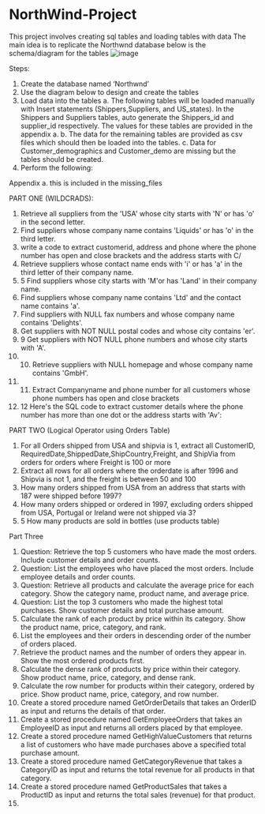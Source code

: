 # NorthWind-Project
This project involves creating sql tables and loading tables with data
The main idea is to replicate the Northwnd database
below is the schema/diagram for the tables
![image](https://github.com/stpsalms/NorthWind-Project/assets/73609869/269c28b4-a33a-425d-b87d-1bef14cf9c3c)

Steps:
1.	Create the database named ‘Northwnd’
2.	Use the diagram below to design and create the tables
3.	Load data into the tables
a.	The following tables will be loaded manually with Insert statements (Shippers,Suppliers, and US_states). In the Shippers and Suppliers tables, auto generate the Shippers_id and supplier_id respectively. The values for these tables are provided in the appendix a.
b.	The data for the remaining tables are provided as csv files which should then be loaded into the tables.
c.	Data for Customer_demographics and Customer_demo are missing but the tables should be created.
4.	Perform the following:

Appendix a.
this is included in the missing_files

PART ONE (WILDCRADS):

1.	Retrieve all suppliers from the 'USA' whose city starts with 'N' or has 'o' in the second letter.
2.	Find suppliers whose company name contains 'Liquids' or has 'o' in the third letter.
3.	write a code to extract customerid, address and phone  where the phone number has open and close brackets and the address starts with C/
4.	Retrieve suppliers whose contact name ends with 'i' or has 'a' in the third letter of their company name.
5.	5 Find suppliers whose city starts with 'M'or has 'Land' in their company name.
6.	Find suppliers whose company name contains 'Ltd' and the contact name contains 'a'.
7.	Find suppliers with NULL fax numbers and whose company name contains 'Delights'.
8.	Get suppliers with NOT NULL postal codes and whose city contains 'er'.
9.	9 Get suppliers with NOT NULL phone numbers and whose city starts with 'A'.
10.	10. Retrieve suppliers with NULL homepage and whose company name contains 'GmbH'.
11.	11. Extract Companyname and phone number for all customers whose phone numbers has open and close brackets
12.	12 Here's the SQL code to extract customer details where the phone number has more than one dot or the address starts with 'Av':

PART TWO (Logical Operator using Orders Table)

1.	For all Orders shipped from USA and shipvia is 1, extract all CustomerID, RequiredDate,ShippedDate,ShipCountry,Freight, and ShipVia from orders for orders where Freight is 100 or more
2.	Extract all rows for all orders where the orderdate is after 1996 and Shipvia is not 1, and the freight is between 50 and 100
3.	How many orders shipped from USA from an address that starts with 187 were shipped before 1997?
4.	How many orders shipped or ordered in 1997, excluding orders shipped from USA, Portugal or Ireland were not shipped via 3?
5.	5 How many products are sold in bottles (use products table)


Part Three

1.	Question: Retrieve the top 5 customers who have made the most orders. Include customer details and order counts.
2.	Question: List the employees who have placed the most orders. Include employee details and order counts.
3.	Question: Retrieve all products and calculate the average price for each category. Show the category name, product name, and average price.
4.	Question: List the top 3 customers who made the highest total purchases. Show customer details and total purchase amount.
5.	Calculate the rank of each product by price within its category. Show the product name, price, category, and rank.
6.	List the employees and their orders in descending order of the number of orders placed.
7.	Retrieve the product names and the number of orders they appear in. Show the most ordered products first.
8.	Calculate the dense rank of products by price within their category. Show product name, price, category, and dense rank.
9.	Calculate the row number for products within their category, ordered by price. Show product name, price, category, and row number.
10.	Create a stored procedure named GetOrderDetails that takes an OrderID as input and returns the details of that order.
11.	Create a stored procedure named GetEmployeeOrders that takes an EmployeeID as input and returns all orders placed by that employee.
12.	Create a stored procedure named GetHighValueCustomers that returns a list of customers who have made purchases above a specified total purchase amount.
13.	Create a stored procedure named GetCategoryRevenue that takes a CategoryID as input and returns the total revenue for all products in that category.
14.	Create a stored procedure named GetProductSales that takes a ProductID as input and returns the total sales (revenue) for that product.
15.	

